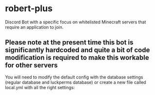 # robert-plus
Discord Bot with a specific focus on whitelisted Minecraft servers that require an application to join.
## Please note at the present time this bot is significantly hardcoded and quite a bit of code modification is required to make this workable for other servers


You will need to modify the default config with the database settings (regular database and luckperms database) or create a new file called local.yml with all the right settings:
